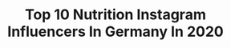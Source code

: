 ---
title: Top 10 Nutrition Instagram Influencers In Germany In 2020
description: >-
  Find top nutrition Instagram influencers in Germany in 2020. Most popular hashtags: #inspiration #homeworkout #fitgirl #nature.
platform: Instagram
profiles:
  - username: "anni_aesthetic"
    fullname: >-
      Annika Wagner | Bikini Fitness
    location: "Germany"
    followers: 5639
    engagement: 1573
    commentsToLikes: 0.113954
    id: ckaoywuqhjdke0i78pdzgrsyj
    verified: false
    hashtags: "#athlete, #summer, #vibing, #pflanzen"
  - username: "mariiisa_hofi"
    fullname: >-
      HEALTHY FOOD I LIFESTYLE
    location: "Germany"
    followers: 27554
    engagement: 978
    commentsToLikes: 0.067217
    id: ck0txg2zcizdk0i19ulv1zs53
    verified: false
    hashtags: "#animalprint, #bikinishoot, #mundpflege, #abschiednehmen"
  - username: "giuljana.wolf"
    fullname: >-
      GIULJANA 🌸
    location: "Germany"
    followers: 5777
    engagement: 1442
    commentsToLikes: 0.087915
    id: ckaoycklggxwq0i78x5l695ni
    verified: false
    hashtags: ""
  - username: "vitaminfede_"
    fullname: >-
      FEDERICA | FITNESS ACCOUNT
    location: "Germany"
    followers: 4188
    engagement: 2189
    commentsToLikes: 0.189662
    id: ckaovkd7s4xte0i78k3sqyscg
    verified: false
    hashtags: "#gymwear, #fitinfluencer, #fitnessjourney, #views"
  - username: "emiromeragic"
    fullname: >-
      Emir Omeragic
    location: "Germany"
    followers: 20489
    engagement: 1125
    commentsToLikes: 0.048380
    id: ck6u6txvkhpie0j71bgk0n8sy
    verified: false
    hashtags: "#fatandhappy"
  - username: "janine_berger96"
    fullname: >-
      Olympic gymnast 🇩🇪
    location: "Germany"
    followers: 42992
    engagement: 465
    commentsToLikes: 0.070507
    id: ck8szih9aokmn0j781umj8jjk
    verified: true
    hashtags: "#friday, #missit, #stretching, #push"
  - username: "jessi.a"
    fullname: >-
      Jessica Bloß
    location: "Germany"
    followers: 32172
    engagement: 389
    commentsToLikes: 0.080400
    id: ck6tw3l7eptix0j717savuzrj
    verified: false
    hashtags: "#birne, #aloevera, #essbarebl, #boyfriendstyle"
  - username: "anne__kat"
    fullname: >-
      Anne Kat || MindBodySoul
    location: "Germany"
    followers: 40105
    engagement: 301
    commentsToLikes: 0.059151
    id: ck6trg3cuys9i0j710ylpssy3
    verified: false
    hashtags: "#ichhalteeuchaufdemlaufenden, #amen, #nursoeingedanke, #schokomus"
  - username: "martinmichelius"
    fullname: >-
      Martin Michelius
    location: "Germany"
    followers: 31843
    engagement: 339
    commentsToLikes: 0.259105
    id: ck6toa7vrcysh0j71llotzzvg
    verified: false
    hashtags: "#streetclassics, #couples, #defshop, #earphone"
  - username: "hoffelnerfitness"
    fullname: >-
      Nutrition | Coaching & Support
    location: "Germany"
    followers: 13128
    engagement: 668
    commentsToLikes: 0.220006
    id: ck6ttcy639x1s0j71qk9c5vj9
    verified: false
    hashtags: "#befit, #epix, #canada, #noccouk"
---